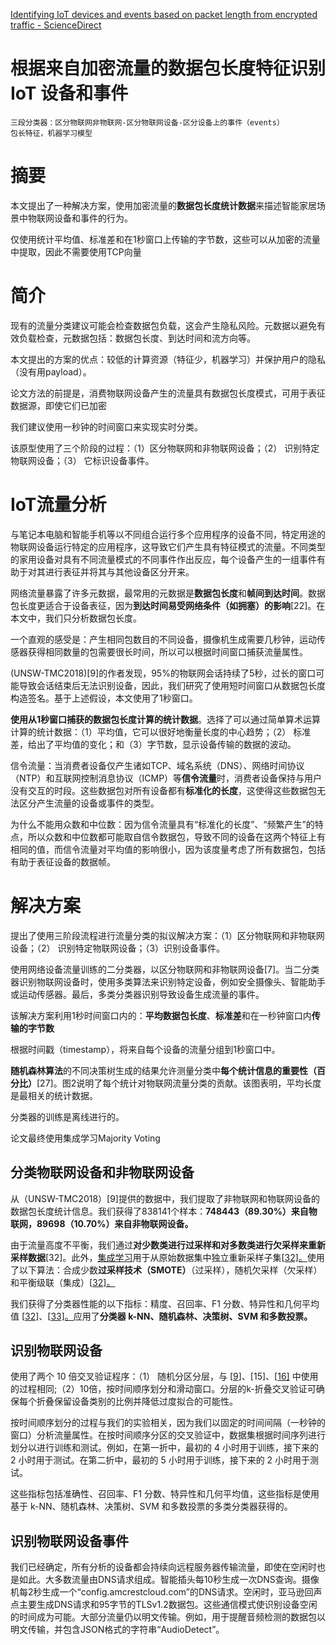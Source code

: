 [Identifying IoT devices and events based on packet length from encrypted traffic - ScienceDirect](https://www.sciencedirect.com/science/article/pii/S0140366419300052#b9)

# 根据来自加密流量的数据包长度特征识别 IoT 设备和事件

```
三段分类器：区分物联网非物联网-区分物联网设备-区分设备上的事件（events）
包长特征，机器学习模型
```

# 摘要

本文提出了一种解决方案，使用加密流量的**数据包长度统计数据**来描述智能家居场景中物联网设备和事件的行为。

仅使用统计平均值、标准差和在1秒窗口上传输的字节数，这些可以从加密的流量中提取，因此不需要使用TCP向量

# 简介

现有的流量分类建议可能会检查数据包负载，这会产生隐私风险。元数据以避免有效负载检查，元数据包括：数据包长度、到达时间和流方向等。

本文提出的方案的优点：较低的计算资源（特征少，机器学习）并保护用户的隐私（没有用payload）。

论文方法的前提是，消费物联网设备产生的流量具有数据包长度模式，可用于表征数据源，即使它们已加密

我们建议使用一秒钟的时间窗口来实现实时分类。

该原型使用了三个阶段的过程：（1）区分物联网和非物联网设备；（2） 识别特定物联网设备；（3） 它标识设备事件。

# IoT流量分析

与笔记本电脑和智能手机等以不同组合运行多个应用程序的设备不同，特定用途的物联网设备运行特定的应用程序，这导致它们产生具有特征模式的流量。不同类型的家用设备对具有不同流量模式的不同事件作出反应，每个设备产生的一组事件有助于对其进行表征并将其与其他设备区分开来。

网络流量暴露了许多元数据，最常用的元数据是**数据包长度**和**帧间到达时间**。数据包长度更适合于设备表征，因为**到达时间易受网络条件（如拥塞）的影响**[22]。在本文中，我们只分析数据包长度。

一个直观的感受是：产生相同包数目的不同设备，摄像机生成需要几秒钟，运动传感器获得相同数量的包需要很长时间，所以可以根据时间窗口捕获流量属性。

(UNSW-TMC2018)[9]的作者发现，95%的物联网会话持续了5秒，过长的窗口可能导致会话结束后无法识别设备，因此，我们研究了使用短时间窗口从数据包长度构造签名。基于上述假设，本文使用了1秒窗口。

**使用从1秒窗口捕获的数据包长度计算的统计数据**。选择了可以通过简单算术运算计算的统计数据：（1）平均值，它可以很好地衡量长度的中心趋势；（2） 标准差，给出了平均值的变化；和（3）字节数，显示设备传输的数据的波动。

信令流量：当消费者设备仅产生诸如TCP、域名系统（DNS）、网络时间协议（NTP）和互联网控制消息协议（ICMP）等**信令流量**时，消费者设备保持与用户没有交互的时段。这些数据包对所有设备都有**标准化的长度**，这使得这些数据包无法区分产生流量的设备或事件的类型。

为什么不能用众数和中位数：因为信令流量具有“标准化的长度”、“频繁产生”的特点，所以众数和中位数都可能取自信令数据包，导致不同的设备在这两个特征上有相同的值，而信令流量对平均值的影响很小，因为该度量考虑了所有数据包，包括有助于表征设备的数据帧。

# 解决方案

提出了使用三阶段流程进行流量分类的拟议解决方案：（1）区分物联网和非物联网设备；（2） 识别特定物联网设备；（3）识别设备事件。

使用网络设备流量训练的二分类器，以区分物联网和非物联网设备[7]。当二分类器识别物联网设备时，使用多类算法来识别特定设备，例如安全摄像头、智能助手或运动传感器。最后，多类分类器识别导致设备生成流量的事件。

该解决方案利用1秒时间窗口内的：**平均数据包长度**、**标准差**和在一秒钟窗口内**传输的字节数**

根据时间戳（timestamp），将来自每个设备的流量分组到1秒窗口中。

**随机森林算法**的不同决策树生成的结果允许测量分类中**每个统计信息的重要性（百分比）**[27]。图2说明了每个统计对物联网流量分类的贡献。该图表明，平均长度是最相关的统计数据。



分类器的训练是离线进行的。



论文最终使用集成学习Majority Voting



## 分类物联网设备和非物联网设备

从（UNSW-TMC2018）[9]提供的数据中，我们提取了非物联网和物联网设备的数据包长度统计信息。我们获得了838141个样本：**748443（89.30%）来自物联网，89698（10.70%）来自非物联网设备。**

由于流量高度不平衡，我们通过**对少数类进行过采样和对多数类进行欠采样来重新采样数据**[32]。此外，[集成学习](https://www.sciencedirect.com/topics/computer-science/ensemble-learning)用于从原始数据集中独立重新采样子集[[32\]。](https://www.sciencedirect.com/science/article/pii/S0140366419300052#b32)使用了以下算法：合成少数**过采样技术（SMOTE）**（过采样），随机欠采样（欠采样）和平衡级联（集成）[[32\]。](https://www.sciencedirect.com/science/article/pii/S0140366419300052#b32)

我们获得了分类器性能的以下指标：精度、召回率、F1 分数、特异性和几何平均值 [[32\]](https://www.sciencedirect.com/science/article/pii/S0140366419300052#b32)、[[33\]。](https://www.sciencedirect.com/science/article/pii/S0140366419300052#b33)应用了**分类器 k-NN、随机森林、决策树、SVM 和多数投票。**

## 识别物联网设备

使用了两个 10 倍交叉验证程序：（1） 随机分区分层，与 [[9](https://www.sciencedirect.com/science/article/pii/S0140366419300052#b9)]、[15]、[[16\]](https://www.sciencedirect.com/science/article/pii/S0140366419300052#b16) 中使用的过程相同;（2）10倍，按时间顺序划分和滑动窗口。分层的k-折叠交叉验证可确保每个折叠保留设备类别的比例并降低过度拟合的可能性。

按时间顺序划分的过程与我们的实验相关，因为我们以固定的时间间隔（一秒钟的窗口）分析流量属性。在按时间顺序分区的交叉验证中，数据集根据时间序列进行划分以进行训练和测试。例如，在第一折中，最初的 4 小时用于训练，接下来的 2 小时用于测试。在第二折中，最初的 5 小时用于训练，接下来的 2 小时用于测试。

这些指标包括准确性、召回率、F1 分数、特异性和几何平均值，这些指标是使用基于 k-NN、随机森林、决策树、SVM 和多数投票的多类分类器获得的。

## 识别物联网设备事件

我们已经确定，所有分析的设备都会持续向远程服务器传输流量，即使在空闲时也是如此。大多数流量由DNS请求组成。智能插头每10秒生成一次DNS查询。摄像机每2秒生成一个“config.amcrestcloud.com”的DNS请求。空闲时，亚马逊回声点主要生成DNS请求和95字节的TLSv1.2数据包。这些通信模式使识别设备空闲的时间成为可能。大部分流量仍以明文传输。例如，用于提醒音频检测的数据包以明文传输，并包含JSON格式的字符串“AudioDetect”。